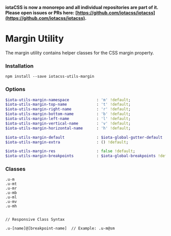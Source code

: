 **iotaCSS is now a monorepo and all individual repositories are part of it. Please open issues or PRs here: [https://github.com/iotacss/iotacss](https://github.com/iotacss/iotacss).**

# Margin Utility #

The margin utility contains helper classes for the CSS margin property.


### Installation ###

```
npm install --save iotacss-utils-margin
```


### Options ###

```sass
$iota-utils-margin-namespace            : 'm' !default;
$iota-utils-margin-top-name             : 't' !default;
$iota-utils-margin-right-name           : 'r' !default;
$iota-utils-margin-bottom-name          : 'b' !default;
$iota-utils-margin-left-name            : 'l' !default;
$iota-utils-margin-vertical-name        : 'v' !default;
$iota-utils-margin-horizontal-name      : 'h' !default;

$iota-utils-margin-default              : $iota-global-gutter-default !default;
$iota-utils-margin-extra                : () !default;

$iota-utils-margin-res                  : false !default;
$iota-utils-margin-breakpoints          : $iota-global-breakpoints !default;
```


### Classes ###

```
.u-m
.u-mt
.u-mr
.u-mb
.u-ml
.u-mv
.u-mh


// Responsive Class Syntax

.u-[name]@[breakpoint-name]  // Example: .u-m@sm
